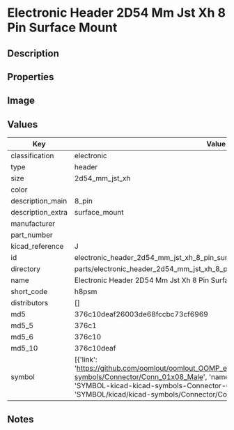 # Electronic Header 2D54 Mm Jst Xh 8 Pin Surface Mount

## Description

## Properties


## Image


## Values

| Key | Value |
| --- | --- |
| classification | electronic |
| type | header |
| size | 2d54_mm_jst_xh |
| color |  |
| description_main | 8_pin |
| description_extra | surface_mount |
| manufacturer |  |
| part_number |  |
| kicad_reference | J |
| id | electronic_header_2d54_mm_jst_xh_8_pin_surface_mount |
| directory | parts/electronic_header_2d54_mm_jst_xh_8_pin_surface_mount |
| name | Electronic Header 2D54 Mm Jst Xh 8 Pin Surface Mount |
| short_code | h8psm |
| distributors | [] |
| md5 | 376c10deaf26003de68fccbc73cf6969 |
| md5_5 | 376c1 |
| md5_6 | 376c10 |
| md5_10 | 376c10deaf |
| symbol | [{'link': 'https://github.com/oomlout/oomlout_OOMP_eda_V2/tree/main/SYMBOL/kicad/kicad-symbols/Connector/Conn_01x08_Male', 'name': 'Connector : Conn_01x08_Male', 'id': 'SYMBOL-kicad-kicad-symbols-Connector-Conn_01x08_Male', 'directory': 'SYMBOL/kicad/kicad-symbols/Connector/Conn_01x08_Male/'}] |

## Notes

